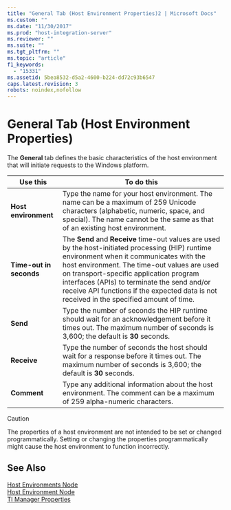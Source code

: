 ```yaml
---
title: "General Tab (Host Environment Properties)2 | Microsoft Docs"
ms.custom: ""
ms.date: "11/30/2017"
ms.prod: "host-integration-server"
ms.reviewer: ""
ms.suite: ""
ms.tgt_pltfrm: ""
ms.topic: "article"
f1_keywords: 
  - "15331"
ms.assetid: 5bea8532-d5a2-4600-b224-dd72c93b6547
caps.latest.revision: 3
robots: noindex,nofollow
---
```

# General Tab (Host Environment Properties)
The **General** tab defines the basic characteristics of the host environment that will initiate requests to the Windows platform.  
  
|Use this|To do this|  
|--------------|----------------|  
|**Host environment**|Type the name for your host environment. The name can be a maximum of 259 Unicode characters (alphabetic, numeric, space, and special). The name cannot be the same as that of an existing host environment.|  
|**Time-out in seconds**|The **Send** and **Receive** time-out values are used by the host-initiated processing (HIP) runtime environment when it communicates with the host environment. The time-out values are used on transport-specific application program interfaces (APIs) to terminate the send and/or receive API functions if the expected data is not received in the specified amount of time.|  
|**Send**|Type the number of seconds the HIP runtime should wait for an acknowledgement before it times out. The maximum number of seconds is 3,600; the default is **30** seconds.|  
|**Receive**|Type the number of seconds the host should wait for a response before it times out. The maximum number of seconds is 3,600; the default is **30** seconds.|  
|**Comment**|Type any additional information about the host environment. The comment can be a maximum of 259 alpha-numeric characters.|  
  
> [!CAUTION]
>  The properties of a host environment are not intended to be set or changed programmatically. Setting or changing the properties programmatically might cause the host environment to function incorrectly.  
  
## See Also  
 [Host Environments Node](../core/host-environments-node1.md)   
 [Host Environment Node](../core/host-environment-node1.md)   
 [TI Manager Properties](../core/ti-manager-properties2.md)